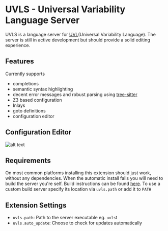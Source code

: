 # UVLS - Universal Variability Language Server

UVLS is a language server for [UVL](https://github.com/Universal-Variability-Language)(Universal Variability Language).
The server is still in active development but should provide a solid editing experience.


## Features
Currently supports
- completions
- semantic syntax highlighting
- decent error messages and robust parsing using [tree-sitter](https://tree-sitter.github.io/tree-sitter/)
- Z3 based configuration 
- Inlays
- goto definitions
- configuration editor
## Configuration Editor
![alt text](https://raw.githubusercontent.com/Universal-Variability-Language/uvl-lsp/master/img/show_editor.gif)
## Requirements
On most common platforms installing this extension should just work, without any dependencies.
When the automatic install fails you will need to build the server you're self.
Build instructions can be found [here](https://codeberg.org/caradhras/uvls).
To use a custom build server specify its location via `uvls.path` or add it to `PATH`
## Extension Settings

* `uvls.path`: Path to the server executable eg. `uvls`t
* `uvls.auto_update`: Choose to check for updates automatically


